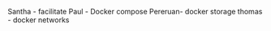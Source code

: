 Santha - facilitate
    Paul - Docker compose
    Pereruan- docker storage
    thomas - docker networks

